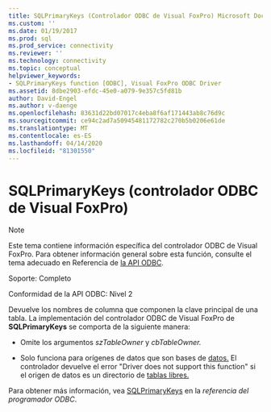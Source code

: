 ```yaml
---
title: SQLPrimaryKeys (Controlador ODBC de Visual FoxPro) Microsoft Docs
ms.custom: ''
ms.date: 01/19/2017
ms.prod: sql
ms.prod_service: connectivity
ms.reviewer: ''
ms.technology: connectivity
ms.topic: conceptual
helpviewer_keywords:
- SQLPrimaryKeys function [ODBC], Visual FoxPro ODBC Driver
ms.assetid: 8dbe2903-efdc-45e0-a079-9e357c5fd81b
author: David-Engel
ms.author: v-daenge
ms.openlocfilehash: 83631d22bd07017c4eba8f6af171443ab8c76d9c
ms.sourcegitcommit: ce94c2ad7a50945481172782c270b5b0206e61de
ms.translationtype: MT
ms.contentlocale: es-ES
ms.lasthandoff: 04/14/2020
ms.locfileid: "81301550"
---
```

# <a name="sqlprimarykeys-visual-foxpro-odbc-driver"></a>SQLPrimaryKeys (controlador ODBC de Visual FoxPro)
> [!NOTE]  
>  Este tema contiene información específica del controlador ODBC de Visual FoxPro. Para obtener información general sobre esta función, consulte el tema adecuado en Referencia de [la API ODBC](../../odbc/reference/syntax/odbc-api-reference.md).  
  
 Soporte: Completo  
  
 Conformidad de la API ODBC: Nivel 2  
  
 Devuelve los nombres de columna que componen la clave principal de una tabla. La implementación del controlador ODBC de Visual FoxPro de **SQLPrimaryKeys** se comporta de la siguiente manera:  
  
-   Omite los argumentos *szTableOwner* y *cbTableOwner.*  
  
-   Solo funciona para orígenes de datos que son bases de [datos.](../../odbc/microsoft/visual-foxpro-terminology.md) El controlador devuelve el error "Driver does not support this function" si el origen de datos es un directorio de [tablas libres.](../../odbc/microsoft/visual-foxpro-terminology.md)  
  
 Para obtener más información, vea [SQLPrimaryKeys](../../odbc/reference/syntax/sqlprimarykeys-function.md) en la *referencia del programador ODBC*.
